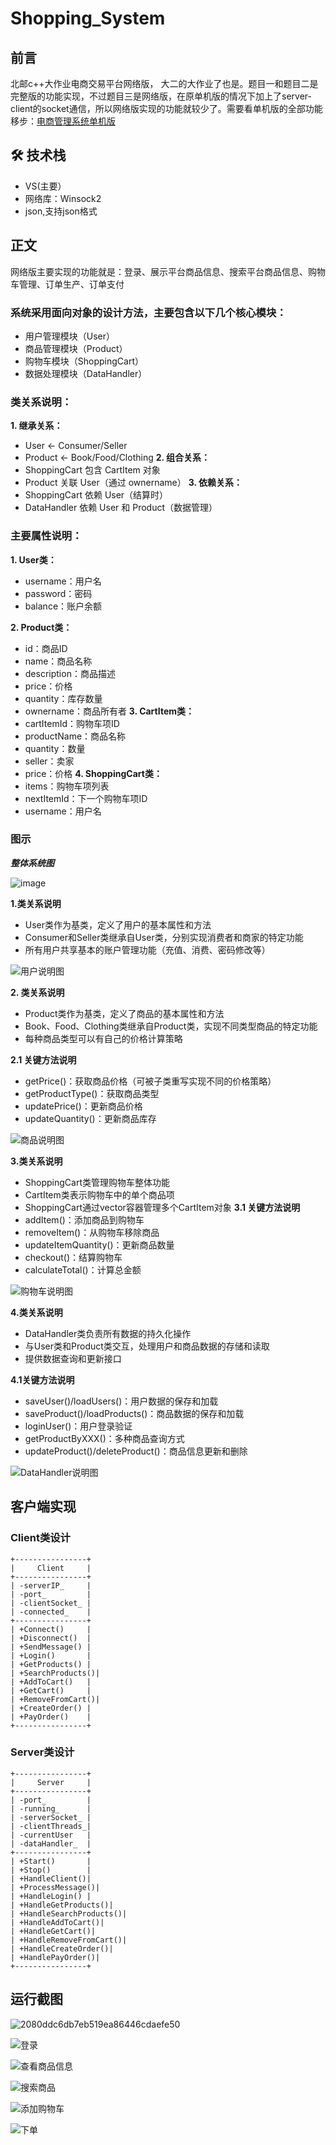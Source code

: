 # Shopping_System
## 前言
北邮c++大作业电商交易平台网络版， 大二的大作业了也是。题目一和题目二是完整版的功能实现，不过题目三是网络版，在原单机版的情况下加上了server-client的socket通信，所以网络版实现的功能就较少了。需要看单机版的全部功能移步：[电商管理系统单机版](https://github.com/Jiangyixan/Shopping-System-StandaloneVersion)

## 🛠️ 技术栈
- VS(主要）
- 网络库：Winsock2
- json,支持json格式
## 正文
网络版主要实现的功能就是：登录、展示平台商品信息、搜索平台商品信息、购物车管理、订单生产、订单支付
### 系统采用面向对象的设计方法，主要包含以下几个核心模块：
- 用户管理模块（User）
- 商品管理模块（Product）
- 购物车模块（ShoppingCart）
- 数据处理模块（DataHandler）
### 类关系说明：
**1. 继承关系：**
   - User <- Consumer/Seller
   - Product <- Book/Food/Clothing
**2. 组合关系：**
   - ShoppingCart 包含 CartItem 对象
   - Product 关联 User（通过 ownername）
**3. 依赖关系：**
   - ShoppingCart 依赖 User（结算时）
   - DataHandler 依赖 User 和 Product（数据管理）
### 主要属性说明：
**1. User类：**
   - username：用户名
   - password：密码
   - balance：账户余额

**2. Product类：**
   - id：商品ID
   - name：商品名称
   - description：商品描述
   - price：价格
   - quantity：库存数量
   - ownername：商品所有者
**3. CartItem类：**
   - cartItemId：购物车项ID
   - productName：商品名称
   - quantity：数量
   - seller：卖家
   - price：价格
**4. ShoppingCart类：**
   - items：购物车项列表
   - nextItemId：下一个购物车项ID
   - username：用户名
### 图示
***整体系统图***

![image](https://github.com/user-attachments/assets/cc8cb39f-d098-4d71-88e8-50b3c0fe227f)

**1.类关系说明**
   - User类作为基类，定义了用户的基本属性和方法
   - Consumer和Seller类继承自User类，分别实现消费者和商家的特定功能
   - 所有用户共享基本的账户管理功能（充值、消费、密码修改等）
    
![用户说明图](https://github.com/user-attachments/assets/ade5d71a-5e5d-4bb4-87bb-abf3549fb55f)

**2. 类关系说明**
   - Product类作为基类，定义了商品的基本属性和方法
   - Book、Food、Clothing类继承自Product类，实现不同类型商品的特定功能
   - 每种商品类型可以有自己的价格计算策略

**2.1 关键方法说明**
   - getPrice()：获取商品价格（可被子类重写实现不同的价格策略）
   - getProductType()：获取商品类型
   - updatePrice()：更新商品价格
   - updateQuantity()：更新商品库存

![商品说明图](https://github.com/user-attachments/assets/2686f018-c9fe-4d5e-a157-807c919ccbd5)

**3.类关系说明**
   - ShoppingCart类管理购物车整体功能
   - CartItem类表示购物车中的单个商品项
   - ShoppingCart通过vector容器管理多个CartItem对象
    **3.1 关键方法说明**
   - addItem()：添加商品到购物车
   - removeItem()：从购物车移除商品
   - updateItemQuantity()：更新商品数量
   - checkout()：结算购物车
   - calculateTotal()：计算总金额

![购物车说明图](https://github.com/user-attachments/assets/d89ee5ae-b6d4-4993-a1b5-4c2234bf0ccf)

**4.类关系说明**
   - DataHandler类负责所有数据的持久化操作
   - 与User类和Product类交互，处理用户和商品数据的存储和读取
   - 提供数据查询和更新接口

   **4.1关键方法说明**
   - saveUser()/loadUsers()：用户数据的保存和加载
   - saveProduct()/loadProducts()：商品数据的保存和加载
   - loginUser()：用户登录验证
   - getProductByXXX()：多种商品查询方式
   - updateProduct()/deleteProduct()：商品信息更新和删除

![DataHandler说明图](https://github.com/user-attachments/assets/b0c924c8-b7d5-4964-98ef-5f671b5105e3)

## 客户端实现
### Client类设计

    +----------------+
    |     Client     |
    +----------------+
    | -serverIP_     |
    | -port_         |
    | -clientSocket_ |
    | -connected_    |
    +----------------+
    | +Connect()     |
    | +Disconnect()  |
    | +SendMessage() |
    | +Login()       |
    | +GetProducts() |
    | +SearchProducts()|
    | +AddToCart()   |
    | +GetCart()     |
    | +RemoveFromCart()|
    | +CreateOrder() |
    | +PayOrder()    |
    +----------------+
    
### Server类设计

    +----------------+
    |     Server     |
    +----------------+
    | -port_         |
    | -running_      |
    | -serverSocket_ |
    | -clientThreads_|
    | -currentUser   |
    | -dataHandler_  |
    +----------------+
    | +Start()       |
    | +Stop()        |
    | +HandleClient()|
    | +ProcessMessage()|
    | +HandleLogin() |
    | +HandleGetProducts()|
    | +HandleSearchProducts()|
    | +HandleAddToCart()|
    | +HandleGetCart()|
    | +HandleRemoveFromCart()|
    | +HandleCreateOrder()|
    | +HandlePayOrder()|
    +----------------+

## 运行截图

![2080ddc6db7eb519ea86446cdaefe50](https://github.com/user-attachments/assets/c6f43fee-c046-41e8-84ff-dd64cbe4cf78)

![登录](https://github.com/user-attachments/assets/3fca850b-4406-49e0-9f7d-ca8e1fefe8a9)

![查看商品信息](https://github.com/user-attachments/assets/42e2035b-450e-4f5c-93e0-fa789b4e755c)

![搜索商品](https://github.com/user-attachments/assets/56603f04-6276-4d38-85da-96896be5b89f)

![添加购物车](https://github.com/user-attachments/assets/095b6907-5fc6-4029-a61a-f280e1efd359)

![下单](https://github.com/user-attachments/assets/4dbb89d7-3c68-49dc-b137-bc414a98938f)

